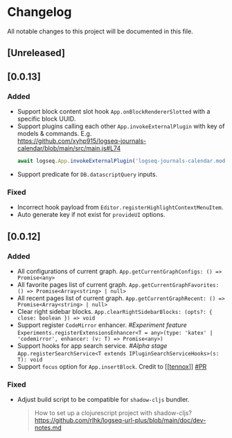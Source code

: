 # Changelog

All notable changes to this project will be documented in this file.

## [Unreleased]
## [0.0.13]

### Added
- Support block content slot hook `App.onBlockRendererSlotted` with a specific block UUID.
- Support plugins calling each other `App.invokeExternalPlugin` with key of models & commands. E.g.  
  https://github.com/xyhp915/logseq-journals-calendar/blob/main/src/main.js#L74
  ```typescript
  await logseq.App.invokeExternalPlugin('logseq-journals-calendar.models.goToToday')
  ```
- Support predicate for `DB.datascriptQuery` inputs.

### Fixed
- Incorrect hook payload from `Editor.registerHighlightContextMenuItem`.
- Auto generate key if not exist for `provideUI` options.

## [0.0.12]

### Added

- All configurations of current graph.
  `App.getCurrentGraphConfigs: () => Promise<any>`
- All favorite pages list of current graph.
  `App.getCurrentGraphFavorites: () => Promise<Array<string> | null>`
- All recent pages list of current graph.
  `App.getCurrentGraphRecent: () => Promise<Array<string> | null>`
- Clear right sidebar blocks.
  `App.clearRightSidebarBlocks: (opts?: { close: boolean }) => void`
- Support register `CodeMirror` enhancer. _#Experiment feature_
  `Experiments.registerExtensionsEnhancer<T = any>(type: 'katex' | 'codemirror', enhancer: (v: T) => Promise<any>)`
- Support hooks for app search service. _#Alpha stage_
  `App.registerSearchService<T extends IPluginSearchServiceHooks>(s: T): void`
- Support `focus` option for `App.insertBlock`. Credit
  to [[[tennox](https://github.com/tennox)]] [#PR](https://github.com/logseq/logseq/commit/4217057a44de65e5c64be37857af2fb4e9534b24)

### Fixed

- Adjust build script to be compatible for `shadow-cljs` bundler.
  > How to set up a clojurescript project with shadow-cljs?
  > https://github.com/rlhk/logseq-url-plus/blob/main/doc/dev-notes.md
